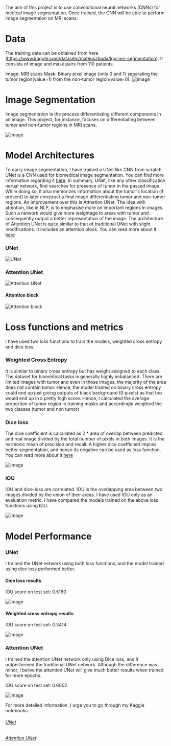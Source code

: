 The aim of this project is to use convolutional neural networks (CNNs) for medical image segmentation. Once trained, the CNN will be able to perform image segmentaion 
on MRI scans.

# Data
The training data can be obtained from here (https://www.kaggle.com/datasets/mateuszbuda/lgg-mri-segmentation). It consists of image and mask pairs from 110 patients. 

Image: MRI scans 
Mask: Binary pixel image (only 0 and 1) separating the tumor region(value=1) from the non-tumor region(value=0).
![image](https://user-images.githubusercontent.com/98767932/161374388-7499b71a-7373-4149-8a02-4be9c18f217b.png)



# Image Segmentation
Image segmentation is the process differentiating different components in an image. This project, for instance, focuses on differentiating between tumor and non-tumor regions in MRI scans.

![image](https://user-images.githubusercontent.com/98767932/161025979-5ffd3ddf-56fe-4898-bc7a-e0dddfdb5da8.png)

# Model Architectures
To carry image segmentation, I have trained a UNet like CNN from scratch. UNet is a CNN used for biomedical image segmentation. You can find more information regarding it [here](https://arxiv.org/abs/1505.04597). In summary, UNet, like any other classification nerual network, first searches for presence of tumor in the passed image. While doing so, it also memorizes information about the tumor's location (if present) to later construct a final image differentiating tumor and non-tumor regions. An improvement over this is Attnetion UNet. The idea with attention, like in NLP, is to emphasise more on important regions in images. Such a network would give more weightage to areas with tumor and consequently output a better representation of the image. The architecture of Attention UNet is quite similar to that of traditional UNet with slight modifications. It includes an attention block. You can read more about it [here](https://arxiv.org/abs/1804.03999)

### UNet
![UNet](https://user-images.githubusercontent.com/98767932/161028294-9be7fd3d-7767-4649-ab97-aeb94c8b1b03.png)

### Attention UNet
![Attention UNet](https://user-images.githubusercontent.com/98767932/161028449-b25db755-50d1-43e7-ae6f-4ff9a2d86f43.png)
#### Attention block
![Attention block](https://user-images.githubusercontent.com/98767932/161028491-3fb670d8-46ec-4585-8096-02c908a0b0cc.png)

# Loss functions and metrics
I have used two loss functions to train the models, weighted cross entropy and dice loss.

### Weighted Cross Entropy
It is similar to binary cross entropy but has weight assigned to each class. The dataset for biomedical tasks is generally highly imbalanced. There are limited images with tumor and even in those images, the majority of the area does not contain tumor. Hence, the model trained on binary cross entropy could end up just giving outputs of black background (0 pixels) as that too would end up in a pretty high score. Hence, I calculated the average proportion of tumor region in training masks and accordingly weighted the two classes (tumor and non tumor)

### Dice loss
The dice coefficient is calculated as 2 * area of overlap between predicted and real image divided by the total number of pixels in both images. It is the harmonic mean of precision and recall. A higher dice coefficient implies better segmentation, and hence its negative can be used as loss function. You can read more about it [here](https://www.jeremyjordan.me/semantic-segmentation/#loss)

![image](https://user-images.githubusercontent.com/98767932/161381182-d31f4909-5817-4215-ba96-ca1444a3e796.png)

### IOU
IOU and dice-loss are correlated. IOU is the overlapping area between two images divided by the union of their areas. I have used IOU only as an evaluation metric. I have compared the models trained on the above loss functions using IOU.

![image](https://user-images.githubusercontent.com/98767932/161381380-2119e500-8e7c-4243-add9-9c65fa755950.png)


# Model Performance

### UNet
I trained the UNet network using both loss functions, and the model trained using dice loss performed better.

#### Dice loss results

IOU score on test set: 0.5160

![image](https://user-images.githubusercontent.com/98767932/161030810-5f6ff91e-deea-4cfb-a3f0-08e7e039a5ff.png)

#### Weighted cross entropy results

IOU score on test set: 0.3414

![image](https://user-images.githubusercontent.com/98767932/161030921-af93b4e2-17e2-46d7-b32b-1ed60e40ac7e.png)

### Attention UNet

I trained the attention UNet network only using Dice loss, and it outperformed the traditional UNet network. Although the difference was minor, I belive the attention UNet will give much better results when trained for more epochs.

IOU score on test set: 0.6002

![image](https://user-images.githubusercontent.com/98767932/161031237-9421f52b-7cf5-4271-a0ff-8bb23f017825.png)

For more detailed information, I urge you to go through my Kaggle notebooks.

###### [UNet](https://www.kaggle.com/code/shashank069/brainmri-image-segmentation-attentionunet/notebook?scriptVersionId=91727533)
###### [Attention UNet](https://www.kaggle.com/code/shashank069/brainmri-image-segmentation-attentionunet/notebook?scriptVersionId=91727533)




